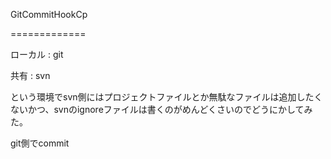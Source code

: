 GitCommitHookCp

=============

ローカル : git

共有     : svn

という環境でsvn側にはプロジェクトファイルとか無駄なファイルは追加したくないかつ、svnのignoreファイルは書くのがめんどくさいのでどうにかしてみた。

git側でcommit
